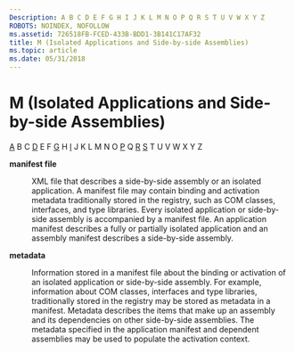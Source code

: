 ```yaml
---
Description: A B C D E F G H I J K L M N O P Q R S T U V W X Y Z
ROBOTS: NOINDEX, NOFOLLOW
ms.assetid: 726518FB-FCED-433B-BDD1-3B141C17AF32
title: M (Isolated Applications and Side-by-side Assemblies)
ms.topic: article
ms.date: 05/31/2018
---
```


# M (Isolated Applications and Side-by-side Assemblies)

[A](a-sbscs-gly.md) B C [D](d-sbscs-gly.md) E F [G](g-sbscs-gly.md) H [I](i-sbscs-gly.md) J K L M N O [P](p-sbscs-gly.md) Q [R](r-sbscs-gly.md) [S](s-sbscs-gly.md) T U V W X Y Z

<dl> <dt>

<span id="_win32_manifest_file_gly"></span><span id="_WIN32_MANIFEST_FILE_GLY"></span>**manifest file**
</dt> <dd>

XML file that describes a side-by-side assembly or an isolated application. A manifest file may contain binding and activation metadata traditionally stored in the registry, such as COM classes, interfaces, and type libraries. Every isolated application or side-by-side assembly is accompanied by a manifest file. An application manifest describes a fully or partially isolated application and an assembly manifest describes a side-by-side assembly.

</dd> <dt>

<span id="_win32_metadata_gly"></span><span id="_WIN32_METADATA_GLY"></span>**metadata**
</dt> <dd>

Information stored in a manifest file about the binding or activation of an isolated application or side-by-side assembly. For example, information about COM classes, interfaces and type libraries, traditionally stored in the registry may be stored as metadata in a manifest. Metadata describes the items that make up an assembly and its dependencies on other side-by-side assemblies. The metadata specified in the application manifest and dependent assemblies may be used to populate the activation context.

</dd> </dl>

 

 




